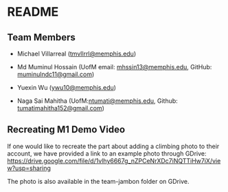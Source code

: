 # README

## Team Members

- Michael Villarreal (tmvllrrl@memphis.edu)

- Md Muminul Hossain (UofM email: mhssin13@memphis.edu, GitHub: muminulndc11@gmail.com)

- Yuexin Wu (ywu10@memphis.edu)

- Naga Sai Mahitha (UofM:ntumati@memphis.edu, Github: tumatimahitha152@gmail.com)

## Recreating M1 Demo Video

If one would like to recreate the part about adding a climbing photo to their account, we have provided a link to an example photo through GDrive:
https://drive.google.com/file/d/1vlhy6667g_nZPCeNrXDc7iNQTTiHw7iX/view?usp=sharing

The photo is also available in the team-jambon folder on GDrive.
